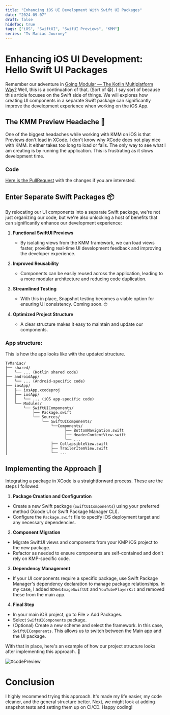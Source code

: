 ```yaml
---
title: "Enhancing iOS UI Development With Swift UI Packages"
date: "2024-09-07"
draft: false
hideToc: true
tags: ["iOS", "SwiftUI", "SwifUI Previews", "KMM"]
series: "Tv Maniac Journey"
---
```


# Enhancing iOS UI Development: Hello Swift UI Packages

Remember our adventure in [Going Modular — The Kotlin Multiplatform Way?](https://thomaskioko.me/posts/going_modular_the_kotlin_multiplatform_way/) Well, this is a continuation of that. (Sort of 😁). I say sort of because this article focuses on the Swift side of things. We will explores how creating UI components in a separate Swift package can significantly improve the development experience when working on the iOS App.

## The KMM Preview Headache 🤕

One of the biggest headaches while working with KMM on iOS is that Previews don't load in XCode. I don't know why XCode does not play nice with KMM. It either takes too long to load or fails. The only way to see what I am creating is by running the application. This is frustrating as it slows development time.

### Code

[Here is the PullRequest](https://github.com/thomaskioko/tv-maniac/pull/286) with the changes if you are interested.


## Enter Separate Swift Packages 📦
By relocating our UI components into a separate Swift package, we're not just organizing our code, but we're also unlocking a host of benefits that can significantly enhance our development experience:

1. **Functional SwiftUI Previews**
    - By isolating views from the KMM framework, we can load views faster, providing real-time UI development feedback and improving the developer experience.

2. **Improved Reusability**

    - Components can be easily reused across the application, leading to a more modular architecture and reducing code duplication.


3. **Streamlined Testing**

    - With this in place, Snapshot testing becomes a viable option for ensuring UI consistency. Coming soon. 🤓


4. **Optimized Project Structure**

    - A clear structure makes it easy to maintain and update our components.


### App structure:

This is how the app looks like with the updated structure.

```
TvManiac/
├── shared/
│   └── ... (Kotlin shared code)
├── androidApp/
│   └── ... (Android-specific code)
├── iosApp/
│   ├── iosApp.xcodeproj
│   ├── iosApp/
│   │   └── ... (iOS app-specific code)
│   └── Modules/
│       └── SwiftUIComponents/
│           ├── Package.swift
│           └── Sources/
│               └── SwiftUIComponents/
│                   └──Components/
│                         ├── BottomNavigation.swift
│                         ├── HeaderContentView.swift
│                         └── ...
│                   ├── CollapsibleView.swift
│                   ├── TrailerItemView.swift
│                   └── ...
```


## Implementing the Approach 🚧
Integrating a package in XCode is a straightforward process. These are the steps I followed: 

1. **Package Creation and Configuration**

- Create a new Swift package (`SwiftUIComponents`) using your preferred method (Xcode UI or Swift Package Manager CLI).
- Configure the `Package.swift` file to specify iOS deployment target and any necessary dependencies.


2. **Component Migration**

- Migrate SwiftUI views and components from your KMP iOS project to the new package.
- Refactor as needed to ensure components are self-contained and don't rely on KMP-specific code.


3. **Dependency Management**

- If your UI components require a specific package, use Swift Package Manager's dependency declaration to manage package relationships. In my case, I added `SDWebImageSwiftUI` and `YouTubePlayerKit` and removed these from the main app.


4. **Final Step**

- In your main iOS project, go to File > Add Packages.
- Select `SwiftUIComponents` package.
- (Optional) Create a new scheme and select the framework. In this case, `SwiftUIComponents`. This allows us to switch between the Main app and the UI package.

With that in place, here's an example of how our project structure looks after implementing this approach. 🥳

![XcodePreview](https://github.com/user-attachments/assets/ddd1e486-40da-4bb0-b5e3-14cc7061b916)

# Conclusion
I highly recommend trying this approach. It's made my life easier, my code cleaner, and the general structure better. Next, we might look at adding snapshot tests and setting them up on CI/CD. 
Happy coding!